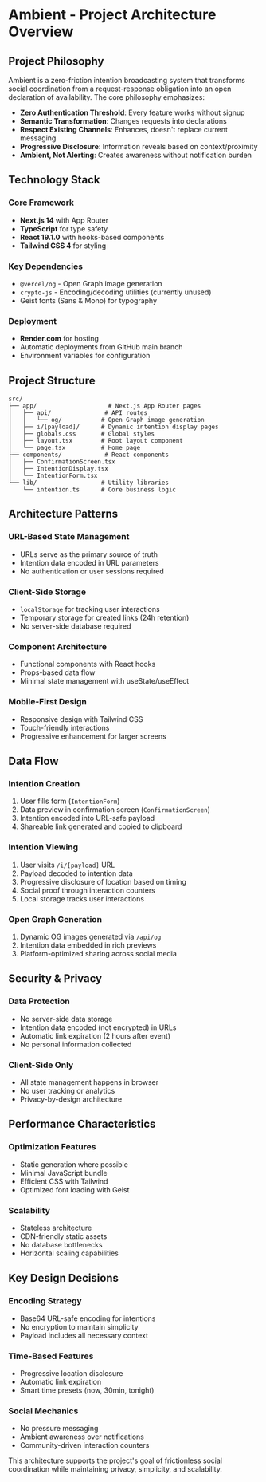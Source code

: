 # Ambient - Project Architecture Overview

## Project Philosophy

Ambient is a zero-friction intention broadcasting system that transforms social coordination from a request-response obligation into an open declaration of availability. The core philosophy emphasizes:

- **Zero Authentication Threshold**: Every feature works without signup
- **Semantic Transformation**: Changes requests into declarations
- **Respect Existing Channels**: Enhances, doesn't replace current messaging
- **Progressive Disclosure**: Information reveals based on context/proximity
- **Ambient, Not Alerting**: Creates awareness without notification burden

## Technology Stack

### Core Framework
- **Next.js 14** with App Router
- **TypeScript** for type safety
- **React 19.1.0** with hooks-based components
- **Tailwind CSS 4** for styling

### Key Dependencies
- `@vercel/og` - Open Graph image generation
- `crypto-js` - Encoding/decoding utilities (currently unused)
- Geist fonts (Sans & Mono) for typography

### Deployment
- **Render.com** for hosting
- Automatic deployments from GitHub main branch
- Environment variables for configuration

## Project Structure

```
src/
├── app/                    # Next.js App Router pages
│   ├── api/               # API routes
│   │   └── og/           # Open Graph image generation
│   ├── i/[payload]/      # Dynamic intention display pages
│   ├── globals.css       # Global styles
│   ├── layout.tsx        # Root layout component
│   └── page.tsx          # Home page
├── components/            # React components
│   ├── ConfirmationScreen.tsx
│   ├── IntentionDisplay.tsx
│   └── IntentionForm.tsx
└── lib/                  # Utility libraries
    └── intention.ts      # Core business logic
```

## Architecture Patterns

### URL-Based State Management
- URLs serve as the primary source of truth
- Intention data encoded in URL parameters
- No authentication or user sessions required

### Client-Side Storage
- `localStorage` for tracking user interactions
- Temporary storage for created links (24h retention)
- No server-side database required

### Component Architecture
- Functional components with React hooks
- Props-based data flow
- Minimal state management with useState/useEffect

### Mobile-First Design
- Responsive design with Tailwind CSS
- Touch-friendly interactions
- Progressive enhancement for larger screens

## Data Flow

### Intention Creation
1. User fills form (`IntentionForm`)
2. Data preview in confirmation screen (`ConfirmationScreen`)
3. Intention encoded into URL-safe payload
4. Shareable link generated and copied to clipboard

### Intention Viewing
1. User visits `/i/[payload]` URL
2. Payload decoded to intention data
3. Progressive disclosure of location based on timing
4. Social proof through interaction counters
5. Local storage tracks user interactions

### Open Graph Generation
1. Dynamic OG images generated via `/api/og`
2. Intention data embedded in rich previews
3. Platform-optimized sharing across social media

## Security & Privacy

### Data Protection
- No server-side data storage
- Intention data encoded (not encrypted) in URLs
- Automatic link expiration (2 hours after event)
- No personal information collected

### Client-Side Only
- All state management happens in browser
- No user tracking or analytics
- Privacy-by-design architecture

## Performance Characteristics

### Optimization Features
- Static generation where possible
- Minimal JavaScript bundle
- Efficient CSS with Tailwind
- Optimized font loading with Geist

### Scalability
- Stateless architecture
- CDN-friendly static assets
- No database bottlenecks
- Horizontal scaling capabilities

## Key Design Decisions

### Encoding Strategy
- Base64 URL-safe encoding for intentions
- No encryption to maintain simplicity
- Payload includes all necessary context

### Time-Based Features
- Progressive location disclosure
- Automatic link expiration
- Smart time presets (now, 30min, tonight)

### Social Mechanics
- No pressure messaging
- Ambient awareness over notifications
- Community-driven interaction counters

This architecture supports the project's goal of frictionless social coordination while maintaining privacy, simplicity, and scalability.